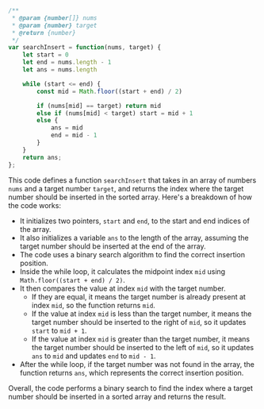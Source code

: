 ```javascript
/**
 * @param {number[]} nums
 * @param {number} target
 * @return {number}
 */
var searchInsert = function(nums, target) {
    let start = 0
    let end = nums.length - 1
    let ans = nums.length

    while (start <= end) {
        const mid = Math.floor((start + end) / 2)

        if (nums[mid] == target) return mid
        else if (nums[mid] < target) start = mid + 1
        else {
            ans = mid
            end = mid - 1
        }
    }
    return ans;
};
```

This code defines a function `searchInsert` that takes in an array of numbers `nums` and a target number `target`, and returns the index where the target number should be inserted in the sorted array. Here's a breakdown of how the code works:

- It initializes two pointers, `start` and `end`, to the start and end indices of the array.
- It also initializes a variable `ans` to the length of the array, assuming the target number should be inserted at the end of the array.
- The code uses a binary search algorithm to find the correct insertion position.
- Inside the while loop, it calculates the midpoint index `mid` using `Math.floor((start + end) / 2)`.
- It then compares the value at index `mid` with the target number.
  - If they are equal, it means the target number is already present at index `mid`, so the function returns `mid`.
  - If the value at index `mid` is less than the target number, it means the target number should be inserted to the right of `mid`, so it updates `start` to `mid + 1`.
  - If the value at index `mid` is greater than the target number, it means the target number should be inserted to the left of `mid`, so it updates `ans` to `mid` and updates `end` to `mid - 1`.
- After the while loop, if the target number was not found in the array, the function returns `ans`, which represents the correct insertion position.

Overall, the code performs a binary search to find the index where a target number should be inserted in a sorted array and returns the result.

